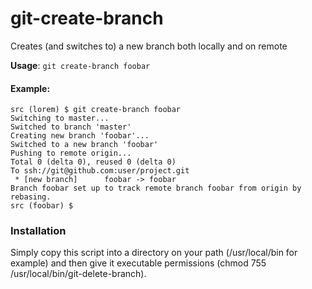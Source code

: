 git-create-branch
=================

Creates (and switches to) a new branch both locally and on remote

**Usage**: `git create-branch foobar`

#### Example:

    src (lorem) $ git create-branch foobar
    Switching to master...
    Switched to branch 'master'
    Creating new branch 'foobar'...
    Switched to a new branch 'foobar'
    Pushing to remote origin...
    Total 0 (delta 0), reused 0 (delta 0)
    To ssh://git@github.com:user/project.git
     * [new branch]      foobar -> foobar
    Branch foobar set up to track remote branch foobar from origin by rebasing.
    src (foobar) $ 


### Installation

Simply copy this script into a directory on your path (/usr/local/bin for example) and then give it executable permissions (chmod 755 /usr/local/bin/git-delete-branch).
